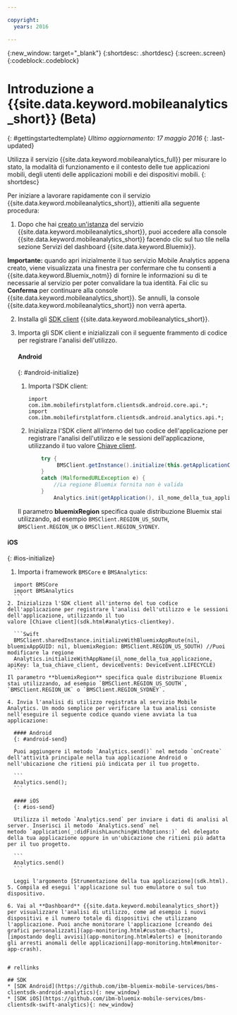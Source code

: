 ```yaml
---

copyright:
  years: 2016

---
```

{:new_window: target="_blank"}
{:shortdesc: .shortdesc}
{:screen:.screen}
{:codeblock:.codeblock}

# Introduzione a {{site.data.keyword.mobileanalytics_short}} (Beta)  

{: #gettingstartedtemplate}
*Ultimo aggiornamento: 17 maggio 2016*
{: .last-updated}

Utilizza il servizio {{site.data.keyword.mobileanalytics_full}} per misurare lo stato, la modalità di funzionamento e il contesto delle tue applicazioni mobili, degli utenti delle applicazioni mobili e dei dispositivi mobili.
{: shortdesc}

Per iniziare a lavorare rapidamente con il servizio {{site.data.keyword.mobileanalytics_short}}, attieniti alla seguente procedura:

1. Dopo che hai [creato un'istanza](https://console.{DomainName}/docs/services/reqnsi.html#req_instance) del servizio {{site.data.keyword.mobileanalytics_short}},
puoi accedere alla console {{site.data.keyword.mobileanalytics_short}} facendo clic sul tuo tile nella sezione Servizi del dashboard {{site.data.keyword.Bluemix}}.

  **Importante:** quando apri inizialmente il tuo servizio Mobile Analytics appena creato, viene visualizzata una finestra per confermare che tu consenti
a {{site.data.keyword.Bluemix_notm}} di fornire le informazioni su di te necessarie al servizio per poter convalidare la tua identità. Fai clic su **Conferma** per continuare alla console {{site.data.keyword.mobileanalytics_short}}. Se annulli, la console {{site.data.keyword.mobileanalytics_short}} non verrà aperta.

2. Installa gli [SDK client](install-client-sdk.html) {{site.data.keyword.mobileanalytics_short}}.

3. Importa gli SDK client e inizializzali con il seguente frammento di codice per registrare l'analisi dell'utilizzo.

	#### Android
	{: #android-initialize}
	1. Importa l'SDK client:

		```
		import com.ibm.mobilefirstplatform.clientsdk.android.core.api.*;
		import com.ibm.mobilefirstplatform.clientsdk.android.analytics.api.*;
		```
	2. Inizializza l'SDK client all'interno del tuo codice dell'applicazione per registrare l'analisi dell'utilizzo e le sessioni dell'applicazione, utilizzando il tuo
valore [Chiave client](sdk.html#analytics-clientkey).

		```Java
			try {
			     BMSClient.getInstance().initialize(this.getApplicationContext(), "", "", BMSClient.REGION_US_SOUTH);
			}
			catch (MalformedURLException e) {
	            //La regione Bluemix fornita non è valida
	        }
				Analytics.init(getApplication(), il_nome_della_tua_applicazione, la_tua_chiave_client, Analytics.DeviceEvent.LIFECYCLE);
		```
    Il parametro **bluemixRegion** specifica quale distribuzione Bluemix stai utilizzando, ad esempio `BMSClient.REGION_US_SOUTH`, `BMSClient.REGION_UK` o `BMSClient.REGION_SYDNEY`.

  #### iOS
  {: #ios-initialize}
  1. Importa i framework `BMSCore` e `BMSAnalytics`:
  ```
    import BMSCore
    import BMSAnalytics
    ```
  2. Inizializza l'SDK client all'interno del tuo codice dell'applicazione per registrare l'analisi dell'utilizzo e le sessioni dell'applicazione, utilizzando il tuo
valore [Chiave client](sdk.html#analytics-clientkey).
 
	```Swift
	BMSClient.sharedInstance.initializeWithBluemixAppRoute(nil, bluemixAppGUID: nil, bluemixRegion: BMSClient.REGION_US_SOUTH) //Puoi modificare la regione
	Analytics.initializeWithAppName(il_nome_della_tua_applicazione, apiKey: la_tua_chiave_client, deviceEvents: DeviceEvent.LIFECYCLE)
	```
  Il parametro **bluemixRegion** specifica quale distribuzione Bluemix stai utilizzando, ad esempio `BMSClient.REGION_US_SOUTH`, `BMSClient.REGION_UK` o `BMSClient.REGION_SYDNEY`.

4. Invia l'analisi di utilizzo registrata al servizio Mobile Analytics. Un modo semplice per verificare la tua analisi consiste nell'eseguire il seguente codice quando viene avviata la tua applicazione:

	#### Android
	{: #android-send}

	Puoi aggiungere il metodo `Analytics.send()` nel metodo `onCreate` dell'attività principale nella tua applicazione Android o nell'ubicazione che ritieni più indicata per il tuo progetto.

	```
	Analytics.send();
	```

	#### iOS
	{: #ios-send}

	Utilizza il metodo `Analytics.send` per inviare i dati di analisi al server. Inserisci il metodo `Analytics.send` nel
metodo `application(_:didFinishLaunchingWithOptions:)` del delegato della tua applicazione oppure in un'ubicazione che ritieni più adatta per il tuo progetto.

	```
	Analytics.send()
	```

	Leggi l'argomento [Strumentazione della tua applicazione](sdk.html).
5. Compila ed esegui l'applicazione sul tuo emulatore o sul tuo dispositivo.

6. Vai al **Dashboard** {{site.data.keyword.mobileanalytics_short}} per visualizzare l'analisi di utilizzo, come ad esempio i nuovi dispositivi e il numero totale di dispositivi che utilizzano l'applicazione. Puoi anche monitorare l'applicazione [creando dei grafici personalizzati](app-monitoring.html#custom-charts), [impostando degli avvisi](app-monitoring.html#alerts) e [monitorando gli arresti anomali delle applicazioni](app-monitoring.html#monitor-app-crash).


# rellinks

## SDK
* [SDK Android](https://github.com/ibm-bluemix-mobile-services/bms-clientsdk-android-analytics){: new_window}  
* [SDK iOS](https://github.com/ibm-bluemix-mobile-services/bms-clientsdk-swift-analytics){: new_window}
